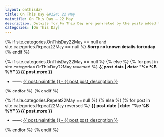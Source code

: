 ```yaml
---
layout: onthisday
title: On This Day &#124; 22 May
maintitle: On This Day — 22 May
description: Details for On This Day are genarated by the posts added to the website so the content is subject to changes/updates over time.
categories: [On This Day]
---
```


{% if site.categories.OnThisDay22May == null and site.categories.Repeat22May == null %}
<strong>Sorry no known details for today</strong>
{% endif %}

{% if site.categories.OnThisDay22May == null %}
{% else %}
{% for post in site.categories.OnThisDay22May reversed %}
<strong>{{ post.date | date: "%e %B %Y" }} {{ post.more }}</strong>
<ul>
<li> ——: <a href="{{ post.url }}">{{ post.maintitle }} - {{ post.post_description }}</a></li>
</ul>
{% endfor %}
{% endif %}

{% if site.categories.Repeat22May == null %}
{% else %}
{% for post in site.categories.Repeat22May reversed %}
<strong>{{ post.date | date: "%e %B %Y" }} {{ post.more }}</strong>
<ul>
<li> ——: <a href="{{ post.url }}">{{ post.maintitle }} - {{ post.post_description }}</a></li>
</ul>
{% endfor %}
{% endif %}
